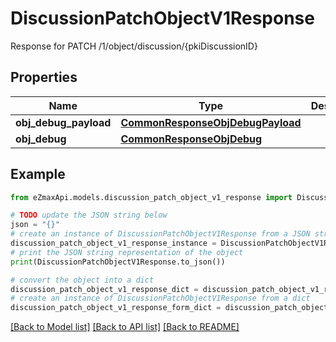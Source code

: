 # DiscussionPatchObjectV1Response

Response for PATCH /1/object/discussion/{pkiDiscussionID}

## Properties

Name | Type | Description | Notes
------------ | ------------- | ------------- | -------------
**obj_debug_payload** | [**CommonResponseObjDebugPayload**](CommonResponseObjDebugPayload.md) |  | 
**obj_debug** | [**CommonResponseObjDebug**](CommonResponseObjDebug.md) |  | [optional] 

## Example

```python
from eZmaxApi.models.discussion_patch_object_v1_response import DiscussionPatchObjectV1Response

# TODO update the JSON string below
json = "{}"
# create an instance of DiscussionPatchObjectV1Response from a JSON string
discussion_patch_object_v1_response_instance = DiscussionPatchObjectV1Response.from_json(json)
# print the JSON string representation of the object
print(DiscussionPatchObjectV1Response.to_json())

# convert the object into a dict
discussion_patch_object_v1_response_dict = discussion_patch_object_v1_response_instance.to_dict()
# create an instance of DiscussionPatchObjectV1Response from a dict
discussion_patch_object_v1_response_form_dict = discussion_patch_object_v1_response.from_dict(discussion_patch_object_v1_response_dict)
```
[[Back to Model list]](../README.md#documentation-for-models) [[Back to API list]](../README.md#documentation-for-api-endpoints) [[Back to README]](../README.md)


